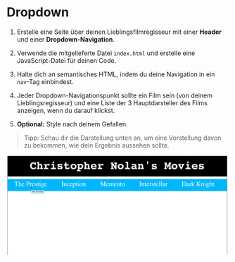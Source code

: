 # Dropdown

1. Erstelle eine Seite über deinen Lieblingsfilmregisseur mit einer **Header** und einer **Dropdown-Navigation**.

1. Verwende die mitgelieferte Datei `index.html` und erstelle eine JavaScript-Datei für deinen Code.

1. Halte dich an semantisches HTML, indem du deine Navigation in ein `nav`-Tag einbindest.

1. Jeder Dropdown-Navigationspunkt sollte ein Film sein (von deinem Lieblingsregisseur) und eine Liste der 3 Hauptdarsteller des Films anzeigen, wenn du darauf klickst.

1. **Optional:** Style nach deinem Gefallen.

> Tipp: Schau dir die Darstellung unten an, um eine Vorstellung davon zu bekommen, wie dein Ergebnis aussehen sollte.

![demo](demo.gif)
